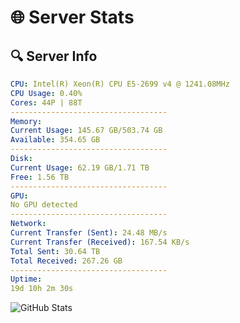 # 🌐 Server Stats
## 🔍 Server Info
```yaml
CPU: Intel(R) Xeon(R) CPU E5-2699 v4 @ 1241.08MHz
CPU Usage: 0.40%
Cores: 44P | 88T
-----------------------------------
Memory:
Current Usage: 145.67 GB/503.74 GB
Available: 354.65 GB
-----------------------------------
Disk:
Current Usage: 62.19 GB/1.71 TB
Free: 1.56 TB
-----------------------------------
GPU:
No GPU detected
-----------------------------------
Network:
Current Transfer (Sent): 24.48 MB/s
Current Transfer (Received): 167.54 KB/s
Total Sent: 30.64 TB
Total Received: 267.26 GB
-----------------------------------
Uptime:
19d 10h 2m 30s
```
![GitHub Stats](https://img.shields.io/badge/Updated-2025-03-27_07:25:19-blue)